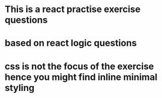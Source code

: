 # This is a react practise exercise questions

# based on react logic questions

# css is not the focus of the exercise hence you might find inline minimal styling
